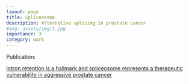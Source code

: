 ```yaml
---
layout: page
title: Spliceosome
description: Alternative splicing in prostate cancer
#img: assets/img/1.jpg
importance: 3
category: work
---
```



Publication:

[Intron retention is a hallmark and spliceosome represents a therapeutic vulnerability in aggressive prostate cancer](https://www.nature.com/articles/s41467-020-15815-7)
